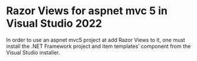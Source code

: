 # Razor Views for aspnet mvc 5 in Visual Studio 2022
In order to use an aspnet mvc5 project at add Razor Views to it, one must install the .NET Framework project and item templates’ component from the Visual Studio installer.
